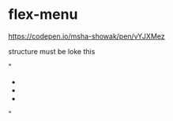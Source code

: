 # flex-menu
https://codepen.io/msha-showak/pen/vYJXMez

structure must be loke this

"<ul class="menu" id="flex-menu">
  <li class="menu_item">
  <li class="menu_item">
  <li class="menu_item">
</ul>"
